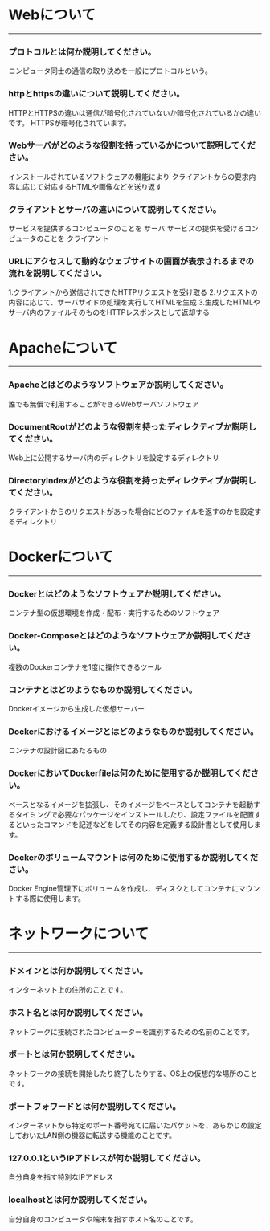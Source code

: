 # Webについて
---
### プロトコルとは何か説明してください。
コンピュータ同士の通信の取り決めを一般にプロトコルという。


### httpとhttpsの違いについて説明してください。
HTTPとHTTPSの違いは通信が暗号化されていないか暗号化されているかの違いです。
HTTPSが暗号化されています。


### Webサーバがどのような役割を持っているかについて説明してください。
インストールされているソフトウェアの機能により
クライアントからの要求内容に応じて対応するHTMLや画像などを送り返す


### クライアントとサーバの違いについて説明してください。
サービスを提供するコンピュータのことを サーバ 
サービスの提供を受けるコンピュータのことを クライアント 


### URLにアクセスして動的なウェブサイトの画面が表示されるまでの流れを説明してください。
1.クライアントから送信されてきたHTTPリクエストを受け取る
2.リクエストの内容に応じて、サーバサイドの処理を実行してHTMLを生成
3.生成したHTMLやサーバ内のファイルそのものをHTTPレスポンスとして返却する


# Apacheについて
---
### Apacheとはどのようなソフトウェアか説明してください。
誰でも無償で利用することができるWebサーバソフトウェア


### DocumentRootがどのような役割を持ったディレクティブか説明してください。
Web上に公開するサーバ内のディレクトリを設定するディレクトリ


### DirectoryIndexがどのような役割を持ったディレクティブか説明してください。
クライアントからのリクエストがあった場合にどのファイルを返すのかを設定するディレクトリ


# Dockerについて
---
### Dockerとはどのようなソフトウェアか説明してください。
コンテナ型の仮想環境を作成・配布・実行するためのソフトウェア


### Docker-Composeとはどのようなソフトウェアか説明してください。
複数のDockerコンテナを1度に操作できるツール


### コンテナとはどのようなものか説明してください。
Dockerイメージから生成した仮想サーバー


### Dockerにおけるイメージとはどのようなものか説明してください。
コンテナの設計図にあたるもの

### DockerにおいてDockerfileは何のために使用するか説明してください。
ベースとなるイメージを拡張し、そのイメージをベースとしてコンテナを起動するタイミングで必要なパッケージをインストールしたり、設定ファイルを配置するといったコマンドを記述などをしてその内容を定義する設計書として使用します。


### Dockerのボリュームマウントは何のために使用するか説明してください。
Docker Engine管理下にボリュームを作成し、ディスクとしてコンテナにマウントする際に使用します。



# ネットワークについて
---
### ドメインとは何か説明してください。
インターネット上の住所のことです。


### ホスト名とは何か説明してください。
ネットワークに接続されたコンピューターを識別するための名前のことです。


### ポートとは何か説明してください。
ネットワークの接続を開始したり終了したりする、OS上の仮想的な場所のことです。



### ポートフォワードとは何か説明してください。
インターネットから特定のポート番号宛てに届いたパケットを、あらかじめ設定しておいたLAN側の機器に転送する機能のことです。


### 127.0.0.1というIPアドレスが何か説明してください。
自分自身を指す特別なIPアドレス


### localhostとは何か説明してください。
自分自身のコンピュータや端末を指すホスト名のことです。




